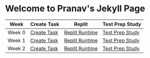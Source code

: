 # Welcome to Pranav's Jekyll Page

|Week|Create Task|Replit|Test Prep Study|
| - | - | - | - |
|Week 0|[Create Task](https://pranavp04.github.io/Pranav-Data-Structures-Repository-Tri-3/createtask)|[Replit Runtime](https://pranavp04.github.io/Pranav-Data-Structures-Repository-Tri-3/pythonmenu)|[Test Prep Study](https://pranavp04.github.io/Pranav-Data-Structures-Repository-Tri-3/5.1-5.2%20Notes)|[Week 0 Individual Grading](https://github.com/PranavP04/Pranav-Data-Structures-Repository-Tri-3/issues/1)|
|Week 1|[Create Task](https://pranavp04.github.io/Pranav-Data-Structures-Repository-Tri-3/createtask)|[Replit Runtime](https://pranavp04.github.io/Pranav-Data-Structures-Repository-Tri-3/listsandloops)|[Test Prep Study](https://pranavp04.github.io/Pranav-Data-Structures-Repository-Tri-3/5.3-5.4%20Notes)|[Week 0 Individual Grading](https://github.com/PranavP04/Pranav-Data-Structures-Repository-Tri-3/issues/1)|
|Week 2|[Create Task](https://pranavp04.github.io/Pranav-Data-Structures-Repository-Tri-3/createtask)|[Replit Runtime](https://pranavp04.github.io/Pranav-Data-Structures-Repository-Tri-3/)|[Test Prep Study](https://pranavp04.github.io/Pranav-Data-Structures-Repository-Tri-3/5.3-5.4%20Notes)|[Week 0 Individual Grading](https://github.com/PranavP04/Pranav-Data-Structures-Repository-Tri-3/issues/1)|